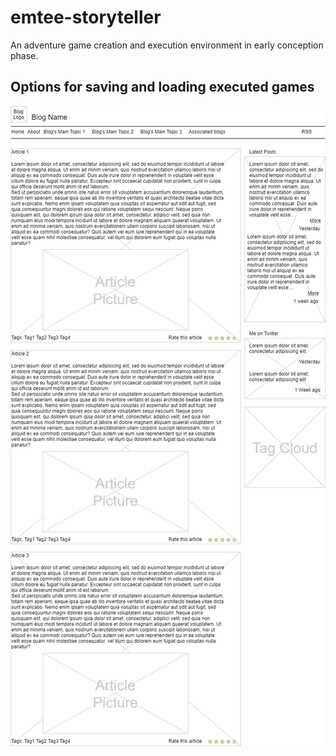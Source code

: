 # emtee-storyteller
An adventure game creation and execution environment in early conception phase.

## Options for saving and loading executed games
![Savegame mockup](e-st-savegame.png)
